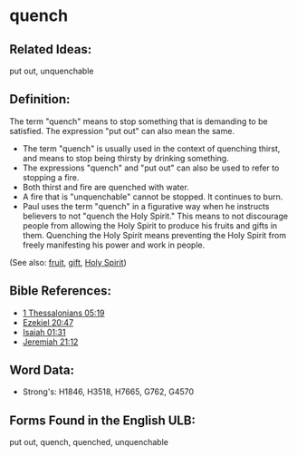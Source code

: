 # quench

## Related Ideas:

put out, unquenchable

## Definition:

The term "quench" means to stop something that is demanding to be satisfied. The expression "put out" can also mean the same.

* The term "quench" is usually used in the context of quenching thirst, and means to stop being thirsty by drinking something.
* The expressions "quench" and "put out" can also be used to refer to stopping a fire.
* Both thirst and fire are quenched with water.
* A fire that is "unquenchable" cannot be stopped. It continues to burn.
* Paul uses the term "quench" in a figurative way when he instructs believers to not "quench the Holy Spirit." This means to not discourage people from allowing the Holy Spirit to produce his fruits and gifts in them. Quenching the Holy Spirit means preventing the Holy Spirit from freely manifesting his power and work in people.

(See also: [fruit](../other/fruit.md), [gift](../kt/gift.md), [Holy Spirit](../kt/holyspirit.md))

## Bible References:

* [1 Thessalonians 05:19](rc://en/tn/help/1th/05/19)
* [Ezekiel 20:47](rc://en/tn/help/ezk/20/47)
* [Isaiah 01:31](rc://en/tn/help/isa/01/31)
* [Jeremiah 21:12](rc://en/tn/help/jer/21/12)

## Word Data:

* Strong's: H1846, H3518, H7665, G762, G4570

## Forms Found in the English ULB:

put out, quench, quenched, unquenchable


